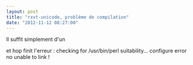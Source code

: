 ```yaml
---
layout: post
title: "rxvt-unicode, problème de compilation"
date: "2012-11-12 08:27:00"
---
```

Il suffit simplement d'un 

<script src="https://pastebin.com/embed_js/B81qLJWv"></script>

et hop finit l'erreur : checking for /usr/bin/perl suitability... configure error no unable to link !
